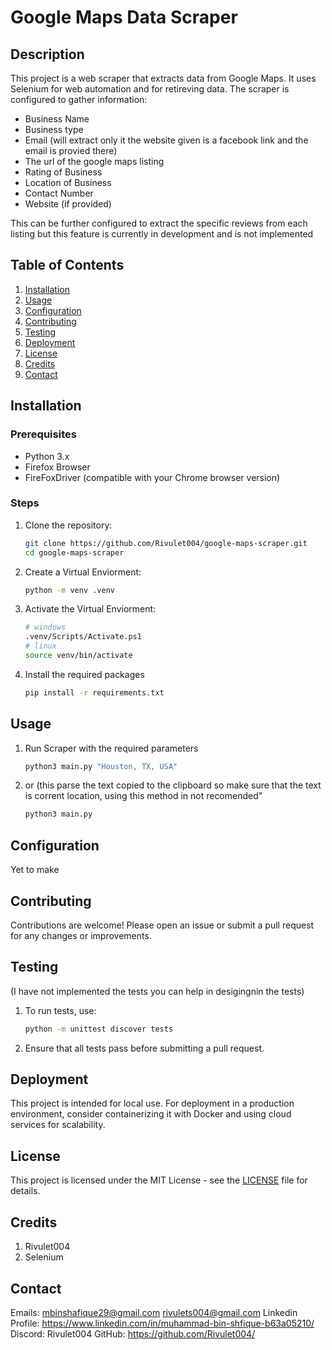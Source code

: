 # Google Maps Data Scraper

## Description
This project is a web scraper that extracts data from Google Maps.
It uses Selenium for web automation and for retireving data.
The scraper is configured to gather information:
  - Business Name
  - Business type
  - Email (will extract only it the website given is a facebook link and the email is provied there)
  - The url of the google maps listing
  - Rating of Business
  - Location of Business
  - Contact Number 
  - Website (if provided)

This can be further configured to extract the specific reviews from each listing but this feature is currently in development and is not implemented

## Table of Contents
1. [Installation](#installation)
2. [Usage](#usage)
3. [Configuration](#configuration)
4. [Contributing](#contributing)
5. [Testing](#testing)
6. [Deployment](#deployment)
7. [License](#license)
8. [Credits](#credits)
9. [Contact](#contact)

## Installation

### Prerequisites
- Python 3.x
- Firefox Browser
- FireFoxDriver (compatible with your Chrome browser version)

### Steps
1. Clone the repository:
   ```bash
   git clone https://github.com/Rivulet004/google-maps-scraper.git
   cd google-maps-scraper

2. Create a Virtual Enviorment:
   ```bash
   python -m venv .venv
   

4. Activate the Virtual Enviorment:
   ```bash
   # windows
   .venv/Scripts/Activate.ps1
   # linux
   source venv/bin/activate
   
6. Install the required packages
   ```bash
   pip install -r requirements.txt

## Usage
1. Run Scraper with the required parameters

   ```bash
   python3 main.py "Houston, TX, USA"

2. or (this parse the text copied to the clipboard so make sure that the text is corrent location, using this method in not recomended"
   ```bash
   python3 main.py 

## Configuration
  Yet to make

## Contributing 
  Contributions are welcome! Please open an issue or submit a pull request for any changes or improvements.

## Testing
  (I have not implemented the tests you can help in desigingnin the tests)
1. To run tests, use:
    ```bash
    python -m unittest discover tests
2. Ensure that all tests pass before submitting a pull request.

## Deployment
This project is intended for local use. For deployment in a production environment, consider containerizing it with Docker and using cloud services for scalability.

## License
  This project is licensed under the MIT License - see the [LICENSE](LICENSE.txt) file for details.

## Credits
1. Rivulet004
2. Selenium

## Contact
  Emails:
    mbinshafique29@gmail.com
    rivulets004@gmail.com
  Linkedin Profile:
    https://www.linkedin.com/in/muhammad-bin-shfique-b63a05210/
  Discord:
    Rivulet004
  GitHub:
    https://github.com/Rivulet004/
  
